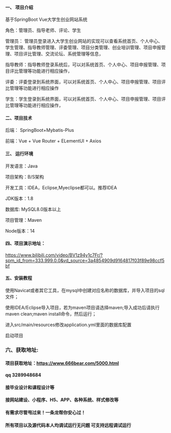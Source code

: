 

#### 一、 项目介绍
基于SpringBoot Vue大学生创业网站系统

角色：管理员、指导老师、评论、学生

管理员： 管理员登录进入大学生创业网站的实现可以查看系统首页、个人中心、学生管理、指导教师管理、评委管理、项目分类管理、创业培训管理、项目申报管理、项目评比管理、交流论坛、系统管理等信息，

指导教师：指导教师登录系统后，可以对系统首页、个人中心、项目申报管理、项目评比管理等功能进行相应操作，

评委：评委登录到系统界面，可以对系统首页、个人中心、项目申报管理、项目评比管理等功能进行相应操作

学生：学生登录到系统界面，可以对系统首页、个人中心、项目申报管理、项目评比管理等功能进行相应操作，
#### 二、项目技术
后端： SpringBoot+Mybatis-Plus

前端：Vue + Vue Router + ELementUI + Axios

#### 三、 运行环境
开发语言：Java

项目架构：B/S架构

开发工具：IDEA，Eclipse,Myeclipse都可以。推荐IDEA

JDK版本：1.8

数据库: MySQL8.0版本以上

项目管理：Maven

Node版本：14

#### 四、项目演示地址：

https://www.bilibili.com/video/BV1z94y1c7Fr/?spm_id_from=333.999.0.0&vd_source=3a4854909d9164817f03f89e98ccf5bf

#### 五、安装教程
使用Navicat或者其它工具，在mysql中创建对应名称的数据库，并导入项目的sql文件；

使用IDEA/Eclipse导入项目，若为maven项目请选择maven;导入成功后请执行maven clean;maven install命令，然后运行；

进入src/main/resources修改application.yml里面的数据库配置

启动项目


### 六、获取地址:
#### 项目获取地址：https://www.666bear.com/5000.html
#### qq 3289948684
#### 接毕业设计和课程设计等
#### 接网站建设、小程序、H5、APP、各种系统、样式修改等
#### 有需求尽管甩过来！一条龙帮你安心过！
#### 所有项目以及源代码本人均调试运行无问题 可支持远程调试运行




